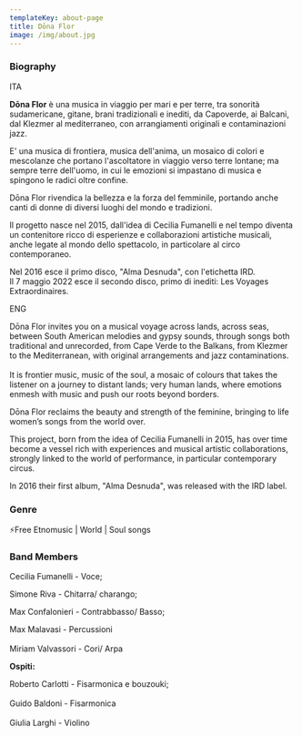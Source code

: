 ```yaml
---
templateKey: about-page
title: Dōna Flor
image: /img/about.jpg
---
```

### Biography

ITA

**Dōna Flor** è una musica in viaggio per mari e per terre, tra sonorità sudamericane, gitane, brani tradizionali e inediti, da Capoverde, ai Balcani, dal Klezmer al mediterraneo, con arrangiamenti originali e contaminazioni jazz.

 E' una musica di frontiera, musica dell'anima, un mosaico di colori e mescolanze che portano l'ascoltatore in viaggio verso terre lontane; ma sempre terre dell'uomo, in cui le emozioni si impastano di musica e spingono le radici oltre confine.

Dōna Flor rivendica la bellezza e la forza del femminile, portando anche canti di donne di diversi luoghi del mondo e tradizioni.

Il progetto nasce nel 2015, dall'idea di Cecilia Fumanelli e nel tempo diventa un contenitore ricco di esperienze e collaborazioni artistiche musicali, anche legate al mondo dello spettacolo, in particolare al circo contemporaneo.

Nel 2016 esce il primo disco, "Alma Desnuda", con l'etichetta IRD.\
Il 7 maggio 2022 esce il secondo disco, primo di inediti: Les Voyages Extraordinaires.



ENG

Dōna Flor invites you on a musical voyage across lands, across seas, between South American melodies and gypsy sounds, through songs both traditional and unrecorded, from Cape Verde to the Balkans, from Klezmer to the Mediterranean, with original arrangements and jazz contaminations.\
\
It is frontier music, music of the soul, a mosaic of colours that takes the listener on a journey to distant lands; very human lands, where emotions enmesh with music and push our roots beyond borders.

Dōna Flor reclaims the beauty and strength of the feminine, bringing to life women’s songs from the world over.

This project, born from the idea of Cecilia Fumanelli in 2015, has over time become a vessel rich with experiences and musical artistic collaborations, strongly linked to the world of performance, in particular contemporary circus.

In 2016 their first album, "Alma Desnuda", was released with the IRD label.

### Genre

⚡️Free Etnomusic | World | Soul songs

### Band Members

Cecilia Fumanelli - Voce;

Simone Riva - Chitarra/ charango;

Max Confalonieri - Contrabbasso/ Basso;

Max Malavasi - Percussioni\
\
Miriam Valvassori - Cori/ Arpa

**Ospiti:**

Roberto Carlotti - Fisarmonica e bouzouki;\
\
Guido Baldoni - Fisarmonica\
\
Giulia Larghi - Violino